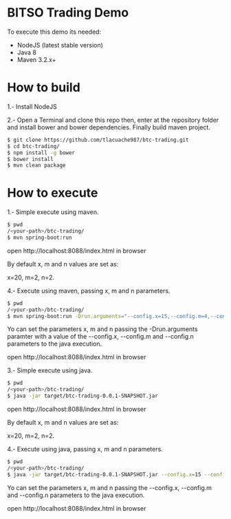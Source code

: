# BITSO Trading Demo

To execute this demo its needed:
  - NodeJS (latest stable version)
  - Java 8
  - Maven 3.2.x+

# How to build

1.- Install NodeJS

2.- Open a Terminal and clone this repo then, enter at the repository folder and install bower and bower dependencies. Finally build maven project.

```sh
$ git clone https://github.com/tlacuache987/btc-trading.git
$ cd btc-trading/
$ npm install -g bower
$ bower install
$ mvn clean package
```

# How to execute

1.- Simple execute using maven.

```sh
$ pwd
/<your-path>/btc-trading/
$ mvn spring-boot:run
```

open http://localhost:8088/index.html in browser

By default x, m and n values are set as:

x=20, m=2, n=2.


4.- Execute using maven, passing x, m and n parameters.

```sh
$ pwd
/<your-path>/btc-trading/
$ mvn spring-boot:run -Drun.arguments="--config.x=15,--config.m=4,--config.n=3"
```
Yo can set the parameters x, m and n passing the -Drun.arguments paramter with a value of the --config.x, --config.m and --config.n parameters to the java execution.

open http://localhost:8088/index.html in browser


3.- Simple execute using java.

```sh
$ pwd
/<your-path>/btc-trading/
$ java -jar target/btc-trading-0.0.1-SNAPSHOT.jar
```

open http://localhost:8088/index.html in browser

By default x, m and n values are set as:

x=20, m=2, n=2.


4.- Execute using java, passing x, m and n parameters.

```sh
$ pwd
/<your-path>/btc-trading/
$ java -jar target/btc-trading-0.0.1-SNAPSHOT.jar --config.x=15 --config.m=4 --config.n=3
```
Yo can set the parameters x, m and n passing the --config.x, --config.m and --config.n parameters to the java execution.

open http://localhost:8088/index.html in browser



